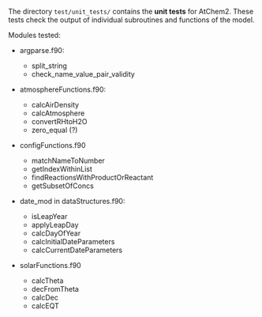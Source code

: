 The directory `test/unit_tests/` contains the **unit tests** for
AtChem2. These tests check the output of individual subroutines and
functions of the model.

Modules tested:

- argparse.f90:
  - split_string
  - check_name_value_pair_validity

- atmosphereFunctions.f90:
  - calcAirDensity
  - calcAtmosphere
  - convertRHtoH2O
  - zero_equal (?)

- configFunctions.f90
  - matchNameToNumber
  - getIndexWithinList
  - findReactionsWithProductOrReactant
  - getSubsetOfConcs

- date_mod in dataStructures.f90:
  - isLeapYear
  - applyLeapDay
  - calcDayOfYear
  - calcInitialDateParameters
  - calcCurrentDateParameters

- solarFunctions.f90
  - calcTheta
  - decFromTheta
  - calcDec
  - calcEQT
